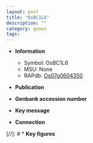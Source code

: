 ```yaml
---
layout: post
title: "OsBC1L6"
description: ""
category: genes
tags: 
---
```


* **Information**  
    + Symbol: OsBC1L6  
    + MSU: None  
    + RAPdb: [Os07g0604350](http://rapdb.dna.affrc.go.jp/viewer/gbrowse_details/irgsp1?name=Os07g0604350)  

* **Publication**  

* **Genbank accession number**  

* **Key message**  

* **Connection**  

[//]: # * **Key figures**  


